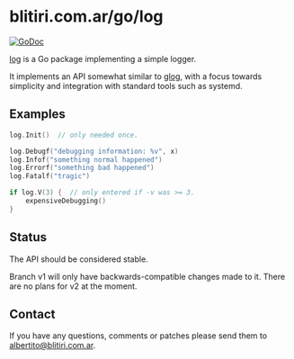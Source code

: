 
# blitiri.com.ar/go/log

[![GoDoc](https://godoc.org/blitiri.com.ar/go/log?status.svg)](https://godoc.org/blitiri.com.ar/go/log)

[log](https://godoc.org/blitiri.com.ar/go/log) is a Go package implementing a
simple logger.

It implements an API somewhat similar to [glog](github.com/google/glog), with
a focus towards simplicity and integration with standard tools such as
systemd.


## Examples

```go
log.Init()  // only needed once.

log.Debugf("debugging information: %v", x)
log.Infof("something normal happened")
log.Errorf("something bad happened")
log.Fatalf("tragic")

if log.V(3) {  // only entered if -v was >= 3.
	expensiveDebugging()
}
```


## Status

The API should be considered stable.

Branch v1 will only have backwards-compatible changes made to it.
There are no plans for v2 at the moment.


## Contact

If you have any questions, comments or patches please send them to
albertito@blitiri.com.ar.

